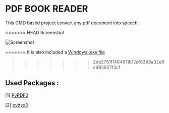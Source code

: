 # PDF BOOK READER

This CMD based project convert any pdf document into speech.

<<<<<<< HEAD
Screenshot

![Screenshot]("https://github.com/baponkar/pdf-reader/blob/main/screenshots/Screenshot.png")

=======
It is also included a [Windows .exe file](https://github.com/baponkar/pdf-reader/blob/main/main.exe)
>>>>>>> 2de2751f1404911b12af6398a32e9c993607f3cf

## Used Packages :

[1] [PyPDF2](https://pypi.org/project/PyPDF2/)

[2] [pyttsx3](https://pypi.org/project/pyttsx3/)
